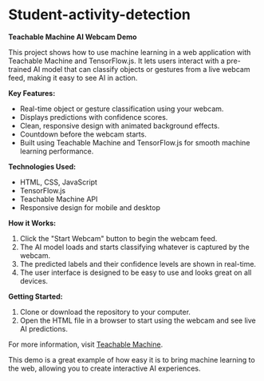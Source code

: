 # Student-activity-detection

**Teachable Machine AI Webcam Demo**

This project shows how to use machine learning in a web application with Teachable Machine and TensorFlow.js. It lets users interact with a pre-trained AI model that can classify objects or gestures from a live webcam feed, making it easy to see AI in action.

**Key Features:**
- Real-time object or gesture classification using your webcam.
- Displays predictions with confidence scores.
- Clean, responsive design with animated background effects.
- Countdown before the webcam starts.
- Built using Teachable Machine and TensorFlow.js for smooth machine learning performance.

**Technologies Used:**
- HTML, CSS, JavaScript
- TensorFlow.js
- Teachable Machine API
- Responsive design for mobile and desktop

**How it Works:**
1. Click the "Start Webcam" button to begin the webcam feed.
2. The AI model loads and starts classifying whatever is captured by the webcam.
3. The predicted labels and their confidence levels are shown in real-time.
4. The user interface is designed to be easy to use and looks great on all devices.

**Getting Started:**
1. Clone or download the repository to your computer.
2. Open the HTML file in a browser to start using the webcam and see live AI predictions.

For more information, visit [Teachable Machine](https://teachablemachine.withgoogle.com/).

This demo is a great example of how easy it is to bring machine learning to the web, allowing you to create interactive AI experiences.
